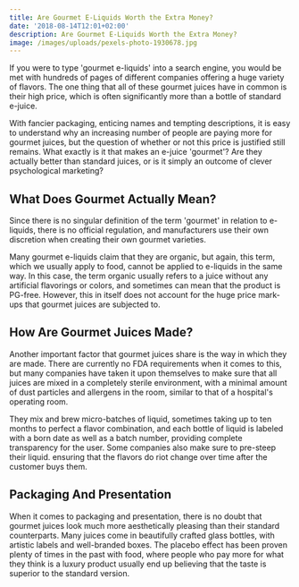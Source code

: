 ```yaml
---
title: Are Gourmet E-Liquids Worth the Extra Money?
date: '2018-08-14T12:01+02:00'
description: Are Gourmet E-Liquids Worth the Extra Money?
image: /images/uploads/pexels-photo-1930678.jpg
---
```

If you were to type 'gourmet e-liquids' into a search engine, you would be met with hundreds of pages of different companies offering a huge variety of flavors. The one thing that all of these gourmet juices have in common is their high price, which is often significantly more than a bottle of standard e-juice. 

With fancier packaging, enticing names and tempting descriptions, it is easy to understand why an increasing number of people are paying more for gourmet juices, but the question of whether or not this price is justified still remains. What exactly is it that makes an e-juice 'gourmet'? Are they actually better than standard juices, or is it simply an outcome of clever psychological marketing? 

## What Does Gourmet Actually Mean?

Since there is no singular definition of the term 'gourmet' in relation to e-liquids, there is no official regulation, and manufacturers use their own discretion when creating their own gourmet varieties. 

Many gourmet e-liquids claim that they are organic, but again, this term, which we usually apply to food, cannot be applied to e-liquids in the same way. In this case, the term organic usually refers to a juice without any artificial flavorings or colors, and sometimes can mean that the product is PG-free. However, this in itself does not account for the huge price mark-ups that gourmet juices are subjected to. 

## How Are Gourmet Juices Made?

Another important factor that gourmet juices share is the way in which they are made. There are currently no FDA requirements when it comes to this, but many companies have taken it upon themselves to make sure that all juices are mixed in a completely sterile environment, with a minimal amount of dust particles and allergens in the room, similar to that of a hospital's operating room. 

They mix and brew micro-batches of liquid, sometimes taking up to ten months to perfect a flavor combination, and each bottle of liquid is labeled with a born date as well as a batch number, providing complete transparency for the user. Some companies also make sure to pre-steep their liquid. ensuring that the flavors do riot change over time after the customer buys them. 

## Packaging And Presentation

When it comes to packaging and presentation, there is no doubt that gourmet juices look much more aesthetically pleasing than their standard counterparts. Many juices come in beautifully crafted glass bottles, with artistic labels and well-branded boxes. The placebo effect has been proven plenty of times in the past with food, where people who pay more for what they think is a luxury product usually end up believing that the taste is superior to the standard version.
